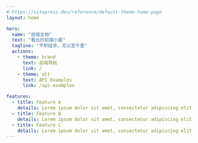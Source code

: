```yaml
---
# https://vitepress.dev/reference/default-theme-home-page
layout: home

hero:
  name: "前端文档"
  text: "看云的前端小屋"
  tagline: "不积硅步，无以至千里"
  actions:
    - theme: brand
      text: 前端导航
      link: /
    - theme: alt
      text: API Examples
      link: /api-examples

features:
  - title: Feature A
    details: Lorem ipsum dolor sit amet, consectetur adipiscing elit
  - title: Feature B
    details: Lorem ipsum dolor sit amet, consectetur adipiscing elit
  - title: Feature C
    details: Lorem ipsum dolor sit amet, consectetur adipiscing elit
---
```


